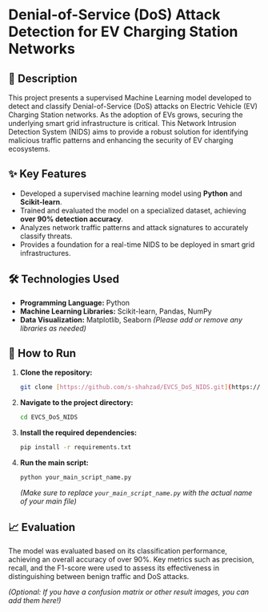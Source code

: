 # Denial-of-Service (DoS) Attack Detection for EV Charging Station Networks

## 📖 Description
This project presents a supervised Machine Learning model developed to detect and classify Denial-of-Service (DoS) attacks on Electric Vehicle (EV) Charging Station networks. As the adoption of EVs grows, securing the underlying smart grid infrastructure is critical. This Network Intrusion Detection System (NIDS) aims to provide a robust solution for identifying malicious traffic patterns and enhancing the security of EV charging ecosystems.

## ✨ Key Features
* Developed a supervised machine learning model using **Python** and **Scikit-learn**.
* Trained and evaluated the model on a specialized dataset, achieving **over 90% detection accuracy**.
* Analyzes network traffic patterns and attack signatures to accurately classify threats.
* Provides a foundation for a real-time NIDS to be deployed in smart grid infrastructures.

## 🛠️ Technologies Used
* **Programming Language:** Python
* **Machine Learning Libraries:** Scikit-learn, Pandas, NumPy
* **Data Visualization:** Matplotlib, Seaborn
*(Please add or remove any libraries as needed)*

## 🚀 How to Run
1.  **Clone the repository:**
    ```bash
    git clone [https://github.com/s-shahzad/EVCS_DoS_NIDS.git](https://github.com/s-shahzad/EVCS_DoS_NIDS.git)
    ```
2.  **Navigate to the project directory:**
    ```bash
    cd EVCS_DoS_NIDS
    ```
3.  **Install the required dependencies:**
    ```bash
    pip install -r requirements.txt
    ```
4.  **Run the main script:**
    ```bash
    python your_main_script_name.py 
    ```
    *(Make sure to replace `your_main_script_name.py` with the actual name of your main file)*

## 📈 Evaluation
The model was evaluated based on its classification performance, achieving an overall accuracy of over 90%. Key metrics such as precision, recall, and the F1-score were used to assess its effectiveness in distinguishing between benign traffic and DoS attacks.

*(Optional: If you have a confusion matrix or other result images, you can add them here!)*